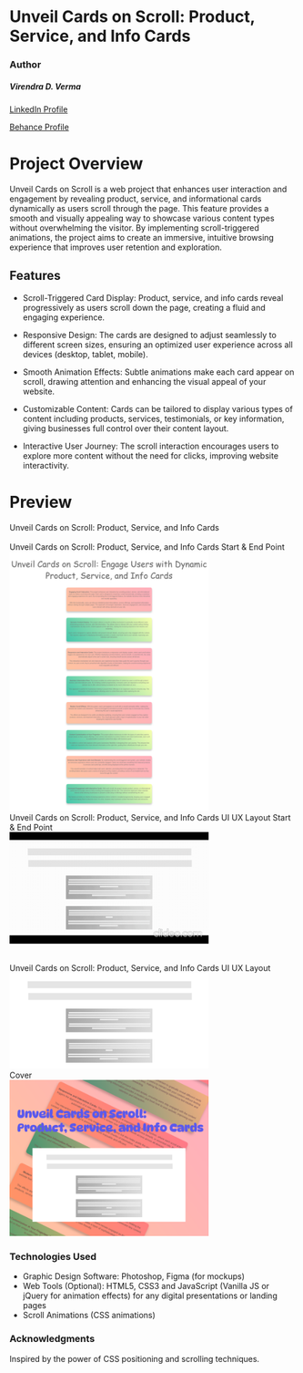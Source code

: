 # Unveil Cards on Scroll: Product, Service, and Info Cards

### Author
##### Virendra D. Verma

<a href="https://www.linkedin.com/in/dharmendraverma95/" target="_blank">LinkedIn Profile </a>

<a href="https://www.behance.net/dhirukumar" target="_blank">Behance Profile </a>


# Project Overview

Unveil Cards on Scroll is a web project that enhances user interaction and engagement by revealing product, service, and informational cards dynamically as users scroll through the page. This feature provides a smooth and visually appealing way to showcase various content types without overwhelming the visitor. By implementing scroll-triggered animations, the project aims to create an immersive, intuitive browsing experience that improves user retention and exploration.



## Features
- Scroll-Triggered Card Display: Product, service, and info cards reveal progressively as users scroll down the page, creating a fluid and engaging experience.

- Responsive Design: The cards are designed to adjust seamlessly to different screen sizes, ensuring an optimized user experience across all devices (desktop, tablet, mobile).

- Smooth Animation Effects: Subtle animations make each card appear on scroll, drawing attention and enhancing the visual appeal of your website.

- Customizable Content: Cards can be tailored to display various types of content including products, services, testimonials, or key information, giving businesses full control over their content layout.

- Interactive User Journey: The scroll interaction encourages users to explore more content without the need for clicks, improving website interactivity.



# Preview
<span>Unveil Cards on Scroll: Product, Service, and Info Cards</span>
<br />
<a href="https://www.behance.net/gallery/218565871/Unveil-Cards-on-Scroll" target="_blank">
<img style="width:350px;" src="./img/onScrollCardAnimation.gif" alt="" /></a>
<br/>
<span>Unveil Cards on Scroll: Product, Service, and Info Cards Start & End Point </span>
<br/>
<a href="https://www.behance.net/gallery/218565871/Unveil-Cards-on-Scroll" target="_blank">
<img style="width:350px;" src="./img/onScrollCardAnimation.png" alt="" />
</a>
<br/>
<span>Unveil Cards on Scroll: Product, Service, and Info Cards UI UX Layout Start & End Point</span>
<br/>
<a href="https://www.behance.net/gallery/218565871/Unveil-Cards-on-Scroll" target="_blank">
<img style="width:350px;" src="./img/landingPageSecUIUXLayout.gif" alt="" />
</a>

<br />
<span>Unveil Cards on Scroll: Product, Service, and Info Cards UI UX Layout</span>
<br />
<a href="https://www.behance.net/gallery/218565871/Unveil-Cards-on-Scroll" target="_blank">
<img style="width:350px;" src="./img/onScrollCardAnimationUiUxLayoutDesign.png" alt="" />
</a>
<br/>
<span>Cover</span>
<br/>
<a href="https://www.behance.net/gallery/218565871/Unveil-Cards-on-Scroll" target="_blank">
<img style="width:350px;" src="./img/cover.png" alt="" />
</a>
<br />

### Technologies Used
<ul>
  <li>Graphic Design Software: Photoshop, Figma (for mockups)</li>
  <li>Web Tools (Optional): HTML5, CSS3 and JavaScript (Vanilla JS or jQuery for animation effects)  for any digital presentations or landing pages</li>
  <li>Scroll Animations (CSS animations)</li>
</ul>

###  Acknowledgments
Inspired by the power of CSS positioning and scrolling techniques.